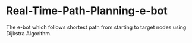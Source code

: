 # Real-Time-Path-Planning-e-bot
The e-bot which follows shortest path from starting to target nodes using Dijkstra Algorithm.
